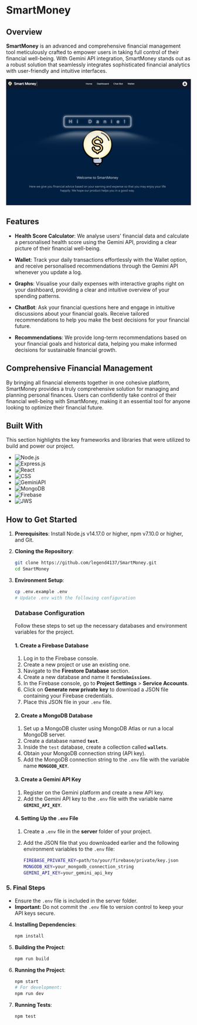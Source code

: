 # SmartMoney

## Overview

**SmartMoney** is an advanced and comprehensive financial management tool meticulously crafted to empower users in taking full control of their financial well-being. With Gemini API integration, SmartMoney stands out as a robust solution that seamlessly integrates sophisticated financial analytics with user-friendly and intuitive interfaces.

<img src="/client/public/Home.jpg" alt="Smart Money">

## Features

- **Health Score Calculator**: We analyse users' financial data and calculate a personalised health score using the Gemini API, providing a clear picture of their financial well-being.

- **Wallet**: Track your daily transactions effortlessly with the Wallet option, and receive personalised recommendations through the Gemini API whenever you update a log.

- **Graphs**: Visualise your daily expenses with interactive graphs right on your dashboard, providing a clear and intuitive overview of your spending patterns.

- **ChatBot**: Ask your financial questions here and engage in intuitive discussions about your financial goals. Receive tailored recommendations to help you make the best decisions for your financial future.

- **Recommendations**: We provide long-term recommendations based on your financial goals and historical data, helping you make informed decisions for sustainable financial growth.

## Comprehensive Financial Management

By bringing all financial elements together in one cohesive platform, SmartMoney provides a truly comprehensive solution for managing and planning personal finances. Users can confidently take control of their financial well-being with SmartMoney, making it an essential tool for anyone looking to optimize their financial future.

## Built With

This section highlights the key frameworks and libraries that were utilized to build and power our project. 

- ![Node.js](https://img.shields.io/badge/Node.js-339933?style=for-the-badge&logo=nodedotjs&logoColor=white)
- ![Express.js](https://img.shields.io/badge/Express.js-000000?style=for-the-badge&logo=express&logoColor=white)
- ![React](https://img.shields.io/badge/React-61DAFB?style=for-the-badge&logo=react&logoColor=white)
- ![CSS](https://img.shields.io/badge/CSS-1572B6?style=for-the-badge&logo=css3&logoColor=white)
- ![GeminiAPI](https://img.shields.io/badge/GeminiAPI-00DC82?style=for-the-badge&logo=gemini&logoColor=white)
- ![MongoDB](https://img.shields.io/badge/MongoDB-47A248?style=for-the-badge&logo=mongodb&logoColor=white)
- ![Firebase](https://img.shields.io/badge/Firebase-FFCA28?style=for-the-badge&logo=firebase&logoColor=white)
- ![JWS](https://img.shields.io/badge/JWS-F7DF1E?style=for-the-badge&logo=jsonwebtokens&logoColor=white)



## How to Get Started

1. **Prerequisites**: Install Node.js v14.17.0 or higher, npm v7.10.0 or higher, and Git.

2. **Cloning the Repository**:
    ```bash
    git clone https://github.com/legend4137/SmartMoney.git
    cd SmartMoney
    ```
3. **Environment Setup**:
    ```bash
    cp .env.example .env
    # Update .env with the following configuration
    ```
    ### Database Configuration

    Follow these steps to set up the necessary databases and environment variables for the project.

    #### 1. Create a Firebase Database

    1. Log in to the Firebase console.
    2. Create a new project or use an existing one.
    3. Navigate to the **Firestore Database** section.
    4. Create a new database and name it **`formSubmissions`**.
    5. In the Firebase console, go to **Project Settings** > **Service Accounts**.
    6. Click on **Generate new private key** to download a JSON file containing your Firebase credentials.
    7. Place this JSON file in your `.env` file.

    #### 2. Create a MongoDB Database

    1. Set up a MongoDB cluster using MongoDB Atlas or run a local MongoDB server.
    2. Create a database named **`test`**.
    3. Inside the `test` database, create a collection called **`wallets`**.
    4. Obtain your MongoDB connection string (API key).
    5. Add the MongoDB connection string to the `.env` file with the variable name **`MONGODB_KEY`**.

    #### 3. Create a Gemini API Key

    1. Register on the Gemini platform and create a new API key.
    2. Add the Gemini API key to the `.env` file with the variable name **`GEMINI_API_KEY`**.

    #### 4. Setting Up the `.env` File

    1. Create a `.env` file in the **server** folder of your project.
    2. Add the JSON file that you downloaded earlier and the following environment variables to the `.env` file:

        ```bash
        FIREBASE_PRIVATE_KEY=path/to/your/firebase/private/key.json
        MONGODB_KEY=your_mongodb_connection_string
        GEMINI_API_KEY=your_gemini_api_key
        ```

### 5. Final Steps

- Ensure the `.env` file is included in the server folder.
- **Important:** Do not commit the `.env` file to version control to keep your API keys secure.

4. **Installing Dependencies**:
    ```bash
    npm install
    ```
5. **Building the Project**:
    ```bash
    npm run build
    ```
6. **Running the Project**:
    ```bash
    npm start
    # For development:
    npm run dev
    ```
7. **Running Tests**:
    ```bash
    npm test
    ```

#


